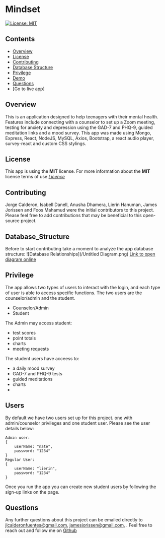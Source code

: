 # Mindset
[![License: MIT](https://img.shields.io/badge/License-MIT-yellow.svg)](https://opensource.org/licenses/MIT)

## Contents
* [Overview](#Overview)
* [License](#License)
* [Contributing](#Contributing)
* [Database Structure](#Database_Structure)
* [Privilege](#Privilege)
* [Demo](#Demo)
* [Questions](#Questions)
* [Go to live app]

## Overview
This is an application designed to help teenagers with their mental health. Features include connecting with a counselor to set up a Zoom meeting, testing for anxiety and depression using the GAD-7 and PHQ-9, guided meditation links and a mood survey. This app was made using Mongo, Express, React, NodeJS, MySQL, Axios, Bootstrap, a react audio player, survey-react and custom CSS stylings.


## License
This app is using the **MIT** license. For more information about the **MIT** license terms of use [*Licence*](https://opensource.org/licenses/MIT)

## Contributing
Jorge Calderon, Isabell Danell, Anusha Dhamera, Lierin Hanuman, James Jorissen and Foos Mahamud were the initial contributors to this project. Please feel free to add contributions that may be beneficial to this open-source project.

## Database_Structure
Before to start contributing take a moment to analyze the app database structure:
![Database Relationships](/Untitled Diagram.png)
[Link to open diagram online](https://dbdiagram.io/d/5fcec76d9a6c525a03ba2c8f)

## Privilege
The app allows two types of users to interact with the login, and each type of user is able to access specific functions. The two users are the counselor/admin and the student.
- Counselor/Admin
- Student

The Admin may access student: 
- test scores
- point totals
- charts
- meeting requests

The student users have acceess to:
- a daily mood survey
- GAD-7 and PHQ-9 tests
- guided meditations
- charts
- 

## Users

By default we have two users set up for this project. one with admin/counselor privileges and one student user. Please see the user details below:

```
Admin user:
{ 
    userName: "nate",
    password: "1234"
}
Regular User:
{ 
    userName: "lierin",
    password: "1234"
}
```
Once you run the app you can create new student users by following the sign-up links on the page.



## Questions
Any further questions about this project can be emailed directly to <jlcalderonfuentes@gmail.com>, <jamesjorissen@gmail.com>, . Feel free to reach out and follow me on [Github](https://github.com/jlcalderon)
